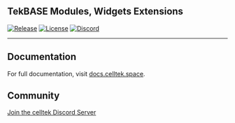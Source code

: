 ## TekBASE Modules, Widgets Extensions 
<p>
    <a href="https://github.com/celltek/extensions/releases"><img src="https://img.shields.io/github/v/release/celltek/extensions" alt="Release"></a>
    <a href="https://github.com/celltek/extensions/blob/master/LICENSE"><img src="https://img.shields.io/github/license/celltek/extensions" alt="License"></a>
    <a href="https://celltek.de/discord"><img src="https://img.shields.io/discord/482574071377428481.svg?label=&logo=discord&logoColor=ffffff&color=7389D8&labelColor=6A7EC2" alt="Discord"></a>
</p>

------

## Documentation

For full documentation, visit [docs.celltek.space](https://docs.celltek.space/).

## Community

[Join the celltek Discord Server](https://celltek.de/discord)
